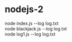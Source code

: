 # nodejs-2<br />
node index.js --log log.txt<br />
node blackjack.js --log log.txt<br />
node log1.js --log log.txt<br />
